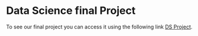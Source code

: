 # Data Science final Project
To see our final project you can access it using the following link [DS Project](https://kirdol.github.io/DS-project/).
